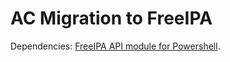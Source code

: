 # AC Migration to FreeIPA


Dependencies: 
[FreeIPA API module for Powershell](https://github.com/MS-LUF/Manage-FreeIPA).
